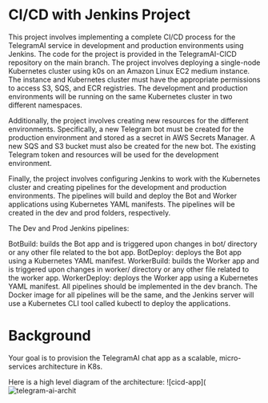 # CI/CD with Jenkins Project


This project involves implementing a complete CI/CD process for the TelegramAI service in development and production environments using Jenkins.
The code for the project is provided in the TelegramAI-CICD repository on the main branch.
The project involves deploying a single-node Kubernetes cluster using k0s on an Amazon Linux EC2 medium instance.
The instance and Kubernetes cluster must have the appropriate permissions to access S3, SQS, and ECR registries.
The development and production environments will be running on the same Kubernetes cluster in two different namespaces.

Additionally, the project involves creating new resources for the different environments. Specifically, a new Telegram bot must be created for the production environment and stored as a secret in AWS Secrets Manager. A new SQS and S3 bucket must also be created for the new bot.
The existing Telegram token and resources will be used for the development environment.

Finally, the project involves configuring Jenkins to work with the Kubernetes cluster and creating pipelines for the development and production environments.
The pipelines will build and deploy the Bot and Worker applications using Kubernetes YAML manifests.
The pipelines will be created in the dev and prod folders, respectively.

The Dev and Prod Jenkins pipelines:

BotBuild: builds the Bot app and is triggered upon changes in bot/ directory or any other file related to the bot app.
BotDeploy: deploys the Bot app using a Kubernetes YAML manifest.
WorkerBuild: builds the Worker app and is triggered upon changes in worker/ directory or any other file related to the worker app.
WorkerDeploy: deploys the Worker app using a Kubernetes YAML manifest.
All pipelines should be implemented in the dev branch. The Docker image for all pipelines will be the same, and the Jenkins server will use a Kubernetes CLI tool called kubectl to deploy the applications.

# Background
Your goal is to provision the TelegramAI chat app as a scalable, micro-services architecture in K8s.

Here is a high level diagram of the architecture:
![cicd-app](![telegram-ai-archit](https://github.com/SharonLeviDevops/TelegramAI-CICD-Final/assets/106589153/cd174bab-dc68-44ce-9c61-47f01ec9bcae)
